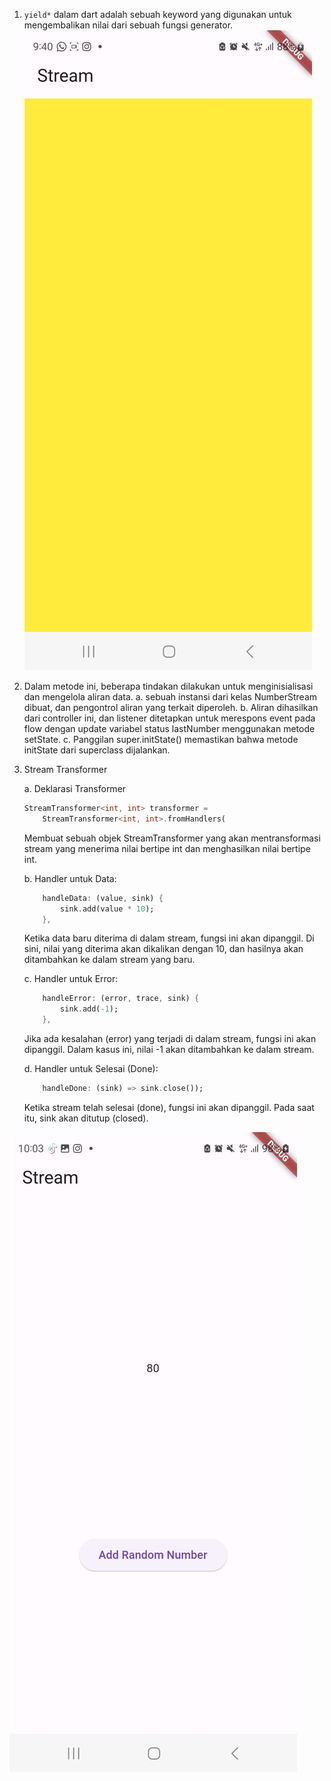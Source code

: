 1. `yield*` dalam dart adalah sebuah keyword yang digunakan untuk mengembalikan nilai dari sebuah fungsi generator. 
![Alt text](image.png)
2. Dalam metode ini, beberapa tindakan dilakukan untuk menginisialisasi dan mengelola aliran data. 
    a. sebuah instansi dari kelas NumberStream dibuat, dan pengontrol aliran yang terkait diperoleh. 
    b. Aliran dihasilkan dari controller ini, dan listener ditetapkan untuk merespons event pada flow dengan update variabel status lastNumber menggunakan metode setState. 
    c. Panggilan super.initState() memastikan bahwa metode initState dari superclass dijalankan.
3. Stream Transformer

    a. Deklarasi Transformer
    ```dart
    StreamTransformer<int, int> transformer =
        StreamTransformer<int, int>.fromHandlers(
    ```
    Membuat sebuah objek StreamTransformer yang akan mentransformasi stream yang menerima nilai bertipe int dan menghasilkan nilai bertipe int.
    
    b. Handler untuk Data:

    ```dart
        handleData: (value, sink) {
            sink.add(value * 10);
        },
    ```

    Ketika data baru diterima di dalam stream, fungsi ini akan dipanggil. Di sini, nilai yang diterima akan dikalikan dengan 10, dan hasilnya akan ditambahkan ke dalam stream yang baru.
    
    c. Handler untuk Error:

    ```dart
        handleError: (error, trace, sink) {
            sink.add(-1);
        },
    ```

    Jika ada kesalahan (error) yang terjadi di dalam stream, fungsi ini akan dipanggil. Dalam kasus ini, nilai -1 akan ditambahkan ke dalam stream.

    d. Handler untuk Selesai (Done):

    ```dart
        handleDone: (sink) => sink.close());
    ```

    Ketika stream telah selesai (done), fungsi ini akan dipanggil. Pada saat itu, sink akan ditutup (closed).

![Alt text](image-1.png)